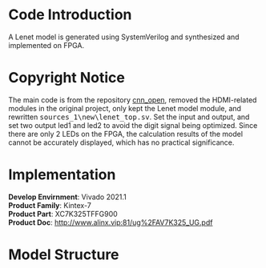 # Code Introduction
A Lenet model is generated using SystemVerilog and synthesized and implemented on FPGA.
# Copyright Notice
The main code is from the repository [cnn_open](https://github.com/lulinchen/cnn_open), removed the HDMI-related modules in the original project, only kept the Lenet model module, and rewritten <kbd>sources_1\new\lenet_top.sv</kbd>. Set the input and output, and set two output led1 and led2 to avoid the digit signal being optimized. Since there are only 2 LEDs on the FPGA, the calculation results of the model cannot be accurately displayed, which has no practical significance.
 
 # Implementation
**Develop Envirnment**: Vivado 2021.1\
**Product Family**: Kintex-7\
**Product Part**: XC7K325TFFG900\
**Product Doc**: http://www.alinx.vip:81/ug%2FAV7K325_UG.pdf

# Model Structure

